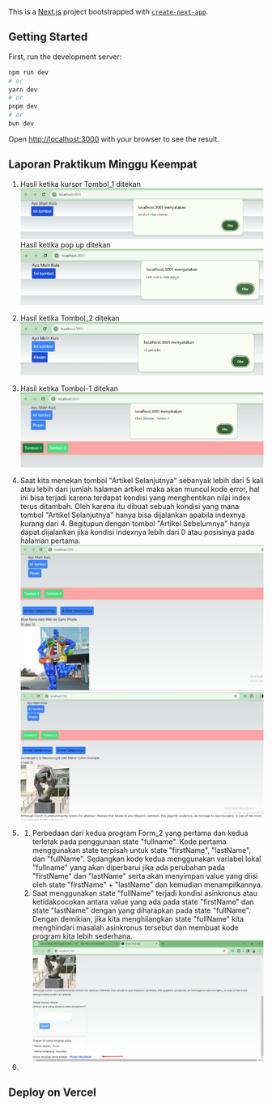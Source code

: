 This is a [Next.js](https://nextjs.org/) project bootstrapped with [`create-next-app`](https://github.com/vercel/next.js/tree/canary/packages/create-next-app).

## Getting Started

First, run the development server:

```bash
npm run dev
# or
yarn dev
# or
pnpm dev
# or
bun dev
```

Open [http://localhost:3000](http://localhost:3000) with your browser to see the result.

## Laporan Praktikum Minggu Keempat
1. Hasil ketika kursor Tombol_1 ditekan
![Screenshoot](assets-report/W04-1.png)
Hasil  ketika pop up ditekan
![Screenshoot](assets-report/W04-1a.png)

2. Hasil ketika Tombol_2 ditekan
![Screenshoot](assets-report/W04-2.png)

3. Hasil ketika Tombol-1 ditekan
![Screenshoot](assets-report/W04-3.png)

4. Saat kita menekan tombol "Artikel Selanjutnya" sebanyak lebih dari 5 kali atau lebih dari jumlah halaman artikel maka akan muncul kode error, hal ini bisa terjadi karena terdapat kondisi yang menghentikan nilai index terus ditambah. Oleh karena itu dibuat sebuah kondisi yang mana tombol "Artikel Selanjutnya" hanya bisa dijalankan apabila indexnya kurang dari 4. Begitupun dengan tombol "Artikel Sebelumnya" hanya dapat dijalankan jika kondisi indexnya lebih dari 0 atau posisinya pada halaman pertama.
![Screenshoot](assets-report/W04-4a.png)
![Screenshoot](assets-report/W04-4b.png)

5. 1) Perbedaan dari kedua program Form_2 yang pertama dan kedua terletak pada penggunaan state "fullname". Kode pertama menggunakan state terpisah untuk state "firstName", "lastName", dan "fullName". Sedangkan kode kedua menggunakan variabel lokal "fullname" yang akan diperbarui jika ada perubahan pada "firstName" dan "lastName" serta akan menyimpan value yang diisi oleh state "firstName" + "lastName" dan kemudian menampilkannya.
    2) Saat menggunakan state "fullName" terjadi kondisi asinkronus atau ketidakcocokan antara value yang ada pada state "firstName" dan state "lastName" dengan yang diharapkan pada state "fullName". Dengan demikian, jika kita menghilangkan state "fullName" kita menghindari masalah asinkronus tersebut dan membuat kode program kita lebih sederhana. 
    ![Screenshoot](assets-report/W04-5.png)

6. 

## Deploy on Vercel

